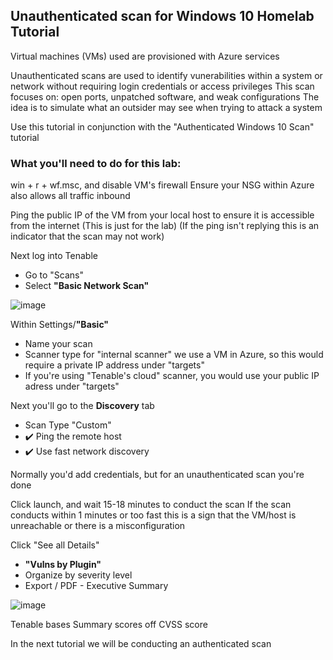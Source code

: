 ## Unauthenticated scan for Windows 10 Homelab Tutorial 

Virtual machines (VMs) used are provisioned with Azure services

Unauthenticated scans are used to identify vunerabilities within a system or network without requiring login credentials or access privileges
This scan focuses on: open ports, unpatched software, and weak configurations
The idea is to simulate what an outsider may see when trying to attack a system

Use this tutorial in conjunction with the "Authenticated Windows 10 Scan" tutorial

### What you'll need to do for this lab:

win + r + wf.msc, and disable VM's firewall
Ensure your NSG within Azure also allows all traffic inbound

Ping the public IP of the VM from your local host to ensure it is accessible from the internet (This is just for the lab)
(If the ping isn't replying this is an indicator that the scan may not work)

Next log into Tenable

- Go to "Scans"
- Select **"Basic Network Scan"**

![image](https://github.com/user-attachments/assets/f2d86dcb-488c-4371-ad4a-0e0a9f118d4a)

 Within Settings/**"Basic"**
- Name your scan
- Scanner type for "internal scanner" we use a VM in Azure, so this would require a private IP address under "targets"
- If you're using "Tenable's cloud" scanner, you would use your public IP adress under "targets"


 
 Next you'll go to the **Discovery** tab
- Scan Type "Custom"
- ✔️ Ping the remote host
- ✔️ Use fast network discovery

Normally you'd add credentials, but for an unauthenticated scan you're done

Click launch, and wait 15-18 minutes to conduct the scan
If the scan conducts within 1 minutes or too fast this is a sign that the VM/host is unreachable or there is a misconfiguration 

Click "See all Details"
- **"Vulns by Plugin"**
- Organize by severity level
- Export / PDF - Executive Summary

![image](https://github.com/user-attachments/assets/039c3a98-ca67-419d-b888-a91e78be9f62)

Tenable bases Summary scores off CVSS score

In the next tutorial we will be conducting an authenticated scan


